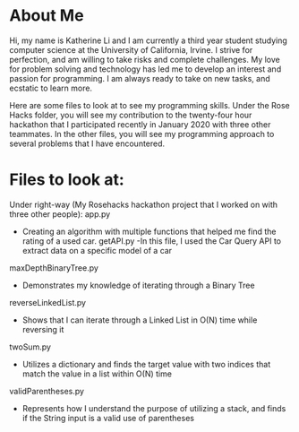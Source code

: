 # About Me
Hi, my name is Katherine Li and I am currently a third year student studying computer science at the University of California, Irvine. I strive for perfection, and am willing to take risks and complete challenges. My love for problem solving and technology has led me to develop an interest and passion for programming. I am always ready to take on new tasks, and ecstatic to learn more.

Here are some files to look at to see my programming skills. Under the Rose Hacks folder, you will see my contribution to the twenty-four hour hackathon that I participated recently in January 2020 with three other teammates. In the other files, you will see my programming approach to several problems that I have encountered. 

# Files to look at: 
Under right-way (My Rosehacks hackathon project that I worked on with three other people):
app.py
- Creating an algorithm with multiple functions that helped me find the rating of a used car. 
getAPI.py
 -In this file, I used the Car Query API to extract data on a specific model of a car
 
 maxDepthBinaryTree.py
 - Demonstrates my knowledge of iterating through a Binary Tree
 
 reverseLinkedList.py
  - Shows that I can iterate through a Linked List in O(N) time while reversing it
  
  twoSum.py
  - Utilizes a dictionary and finds the target value with two indices that match the value in a list within O(N) time 
  
  validParentheses.py
  - Represents how I understand the purpose of utilizing a stack, and finds if the String input is a valid use of parentheses
